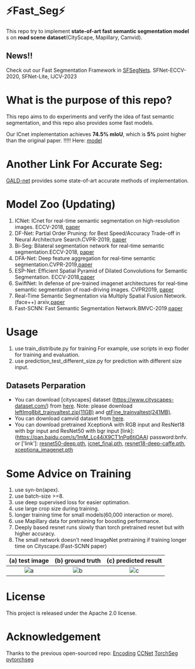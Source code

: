 

# :zap:Fast_Seg:zap:

This repo try to implement **state-of-art fast semantic segmentation model** s on **road scene dataset**(CityScape,
Mapillary, Camvid).


## News!!

Check out our Fast Segmentation Framework in [SFSegNets](https://github.com/lxtGH/SFSegNets). SFNet-ECCV-2020, SFNet-Lite, IJCV-2023

# What is the purpose of this repo?
This repo aims to do experiments and verify the idea of fast semantic segmentation, and this repo also provides some fast models.

Our ICnet implementation achieves **74.5% mIoU**, which is **5%** point higher than the original paper. !!!!! Here: [model](https://drive.google.com/open?id=1A6z87_GCHEuKeZfbGpEvnkZ0POdW2Q_U)

# Another Link For Accurate Seg:
[GALD-net](https://github.com/lxtGH/GALD-Net) provides some state-of-art accurate methods of implementation.

# Model Zoo (Updating)
1. ICNet: ICnet for real-time semantic segmentation on high-resolution images. ECCV-2018, [paper](https://arxiv.org/abs/1704.08545)
2. DF-Net: Partial Order Pruning: for Best Speed/Accuracy Trade-off in Neural Architecture Search.CVPR-2019, [paper](https://arxiv.org/abs/1903.03777)
3. Bi-Seg: Bilateral segmentation network for real-time semantic segmentation.ECCV-2018, [paper](https://arxiv.org/pdf/1808.00897.pdf)
4. DFA-Net: Deep feature aggregation for real-time semantic segmentation.CVPR-2019,[paper](https://arxiv.org/abs/1904.02216)
5. ESP-Net: Efficient Spatial Pyramid of Dilated Convolutions for Semantic Segmentation. ECCV-2018,[paper](https://arxiv.org/abs/1803.06815)
6. SwiftNet: In defense of pre-trained imagenet architectures for real-time semantic segmentation of road-driving images. CVPR2019, [paper](http://openaccess.thecvf.com/content_CVPR_2019/papers/Orsic_In_Defense_of_Pre-Trained_ImageNet_Architectures_for_Real-Time_Semantic_Segmentation_CVPR_2019_paper.pdf)
7. Real-Time Semantic Segmentation via Multiply Spatial Fusion Network.(face++) arxiv,[paper](https://arxiv.org/abs/1911.07217)
8. Fast-SCNN: Fast Semantic Segmentation Network.BMVC-2019 [paper](https://arxiv.org/abs/1902.04502)




# Usage
1. use train_distribute.py for training For example, use scripts in exp floder for training and evaluation.
2. use prediction_test_different_size.py for prediction with different size input.


## Datasets Perparation
- You can download [cityscapes] dataset (https://www.cityscapes-dataset.com/) from [here](https://www.cityscapes-dataset.com/downloads/). Note: please download [leftImg8bit_trainvaltest.zip(11GB)](https://www.cityscapes-dataset.com/file-handling/?packageID=4) and [gtFine_trainvaltest(241MB)](https://www.cityscapes-dataset.com/file-handling/?packageID=1).
- You can download camvid dataset from [here](https://github.com/alexgkendall/SegNet-Tutorial/tree/master/CamVid).
- You can download pretrained XceptionA with RGB input and ResNet18 with bgr input  and ResNet50 with bgr input
[link]:(https://pan.baidu.com/s/1mM_Lc44iX9CT1nPq6tjOAA)  password:bnfv.
or ['link']: [resnet50-deep.pth](https://drive.google.com/file/d/166ANLmlV5cQTkmzD0pngc8leOQUR_32n/view?usp=sharing), [icnet_final.pth](https://drive.google.com/file/d/1A6z87_GCHEuKeZfbGpEvnkZ0POdW2Q_U/view?usp=sharing), [resnet18-deep-caffe.pth](https://drive.google.com/file/d/1P_d9T__kTKIEFK8ElQFq0cZ1XKx1gMGn/view?usp=sharing), [xceptiona_imagenet.pth](https://drive.google.com/file/d/1y4TuRod_F9NEeBQ1fo9GI-WLETS-b1jF/view?usp=sharing)


# Some Advice on Training
1. use syn-bn(apex).
2. use batch-size >=8.
3. use deep supervised loss for easier optimation.
4. use large crop size during training.
5. longer training time for small models(60,000 interaction or more).
6. use Mapillary data for pretraining for boosting performance.
7. Deeply based resnet runs slowly than torch pretrained resnet but with higher accuracy.
8. The small network doesn't need ImageNet pretraining if training longer time on Cityscape.(Fast-SCNN paper)

|(a) test image|(b) ground truth|(c) predicted result|
|:--:|:--:|:--:|
|![a](data/fig/frankfurt_000000_002196_leftImg8bit.png)|![b](data/fig/frankfurt_000000_002196_gtFine_color.png)|![c](data/fig/frankfurt_000000_002196_leftImg8bit_pred.png)|

# License
This project is released under the Apache 2.0 license.


# Acknowledgement

Thanks to the previous open-sourced repo:
[Encoding](https://github.com/zhanghang1989/PyTorch-Encoding)
[CCNet](https://github.com/speedinghzl/CCNet)
[TorchSeg](https://github.com/ycszen/TorchSeg)
[pytorchseg](https://github.com/meetshah1995/pytorch-semseg)
